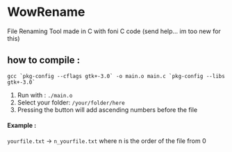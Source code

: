 # WowRename
File Renaming Tool made in C with foni C code (send help... im too new for this)

## how to compile :
```
gcc `pkg-config --cflags gtk+-3.0` -o main.o main.c `pkg-config --libs gtk+-3.0`
```
1. Run with : `./main.o`
1. Select your folder: `/your/folder/here`
1. Pressing the button will add ascending numbers before the file
#### Example :
`yourfile.txt` -> `n_yourfile.txt` where n is the order of the file from 0
